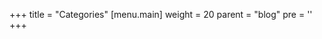 +++
title = "Categories"
[menu.main]
  weight = 20
  parent = "blog"
  pre = '<i class="fas fa-fw fa-folder"></i>'
+++
